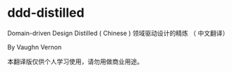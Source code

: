 # ddd-distilled
Domain-driven Design Distilled ( Chinese ) 领域驱动设计的精炼 （ 中文翻译）

By Vaughn Vernon

本翻译版仅供个人学习使用，请勿用做商业用途。

